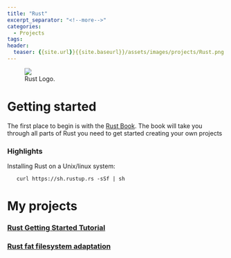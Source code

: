 ```yaml
---
title: "Rust"
excerpt_separator: "<!--more-->"
categories:
  - Projects
tags:
header:
  teaser: {{site.url}}{{site.baseurl}}/assets/images/projects/Rust.png
---
```


<figure class="align-left">
	<img src="{{site.url}}{{site.baseurl}}/assets/images/projects/Rust.png" />
	<figcaption>Rust Logo.</figcaption>
</figure>

# Getting started

The first place to begin is with the [Rust Book](https://doc.rust-lang.org/book/). The book will take you through all parts of Rust you need to get started creating your own projects

### Highlights

Installing Rust on a Unix/linux system:

   ```
      curl https://sh.rustup.rs -sSf | sh
   ```
   
# My projects

### [Rust Getting Started Tutorial](https://github.com/Jcrash29/RustTutorial)

### [Rust fat filesystem adaptation](https://gitlab.com/Jcrash29/fat-rs)
